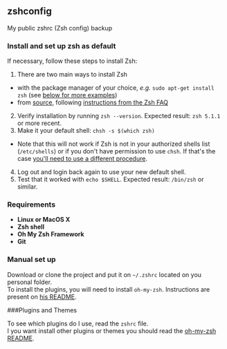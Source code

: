 ## zshconfig

My public zshrc (Zsh config) backup

### Install and set up zsh as default

If necessary, follow these steps to install Zsh:

1. There are two main ways to install Zsh
  - with the package manager of your choice, _e.g._ `sudo apt-get install zsh` (see [below for more examples](#howto-install-zsh-in-many-platforms))
  - from [source](http://zsh.sourceforge.net/Arc/source.html), following
        [instructions from the Zsh FAQ](http://zsh.sourceforge.net/FAQ/zshfaq01.html#l7)
2. Verify installation by running `zsh --version`. Expected result: `zsh 5.1.1` or more recent.
3. Make it your default shell: `chsh -s $(which zsh)`
  - Note that this will not work if Zsh is not in your authorized shells list (`/etc/shells`)
    or if you don't have permission to use `chsh`. If that's the case [you'll need to use a different procedure](https://www.google.com/search?q=zsh+default+without+chsh).
4. Log out and login back again to use your new default shell.
5. Test that it worked with `echo $SHELL`. Expected result: `/bin/zsh` or similar.

### Requirements

* **Linux or MacOS X**
* **Zsh shell**
* **Oh My Zsh Framework**
* **Git**

### Manual set up

Download or clone the project and put it on `~/.zshrc` located on you personal folder.  
To install the plugins, you will need to install `oh-my-zsh`. Instructions are present on [his README][oh-my-zsh-readme].

[oh-my-zsh-readme]: https://github.com/robbyrussell/oh-my-zsh/blob/master/README.md#getting-started

###Plugins and Themes

To see which plugins do I use, read the `zshrc` file.  
I you want install other plugins or themes you should read the [oh-my-zsh README][oh-my-zsh-readme].
